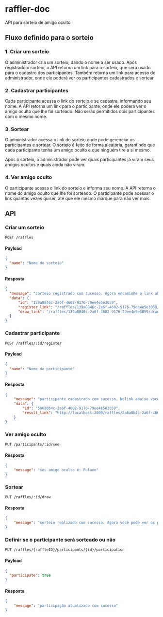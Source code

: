 # raffler-doc
API para sorteio de amigo oculto

## Fluxo definido para o sorteio

### 1. Criar um sorteio

O administrador cria um sorteio, dando o nome a ser usado. Após registrado o sorteio, a API retorna um link para o sorteio, que será usado para o cadastro dos participantes. Também retorna um link para acesso do administrador, onde ele poderá ver os participantes cadastrados e sortear.

### 2. Cadastrar participantes

Cada participante acessa o link do sorteio e se cadastra, informando seu nome. A API retorna um link para o participante, onde ele poderá ver o amigo oculto que lhe foi sorteado. Não serão permitidos dois participantes com o mesmo nome.

### 3. Sortear

O administrador acessa o link do sorteio onde pode gerenciar os participantes e sortear. O sorteio é feito de forma aleatória, garantindo que cada participante tenha um amigo oculto e que ninguém tire a si mesmo.

Após o sorteio, o administrador pode ver quais participantes já viram seus amigos ocultos e quais ainda não viram. 

### 4. Ver amigo oculto

O participante acessa o link do sorteio e informa seu nome. A API retorna o nome do amigo oculto que lhe foi sorteado. O participante pode acessar o link quantas vezes quiser, até que ele mesmo marque para não ver mais.

## API

### Criar um sorteio

```
POST /raffles
```

#### Payload

```json
{
  "name": "Nome do sorteio"
}
```

#### Resposta

```json
{
  "message": "sorteio registrado com sucesso. Agora encaminhe o link abaixo para os participantes se cadastrarem",
  "data": {
      "id": "139a8846c-2a6f-4602-9176-79ee4e5e3059",
      "register_link": "/raffles/139a8846c-2a6f-4602-9176-79ee4e5e3059/register",
      "draw_link": "/raffles/139a8846c-2a6f-4602-9176-79ee4e5e3059/draw"
  }
}
```

### Cadastrar participante

```
POST /raffles/:id/register
```

#### Payload

```json
{
  "name": "Nome do participante"
}
```

#### Resposta

```json
{
    "message": "participante cadastrado com sucesso. Nolink abaixo você pode ver o seu amigo oculto depois que o sorteio for realizado",
    "data": {
        "id": "5a6a0b4c-2a6f-4602-9176-79ee4e5e3059",
        "result_link": "http://localhost:3000/raffles/5a6a0b4c-2a6f-4602-9176-79ee4e5e3059/see"
    }
}
```

### Ver amigo oculto

```
PUT /participants/:id/see
```

#### Resposta

```json
{
    "message": "seu amigo oculto é: Fulano"
}
```

### Sortear

```
PUT /raffles/:id/draw
```

#### Resposta

```json
{
    "message": "sorteio realizado com sucesso. Agora você pode ver os participantes que já viram seus amigos ocultos e os que ainda não viram",
}
```

### Definir se o participante será sorteado ou não

```
PUT /raffles/{raffleID}/participants/{id}/participation
```

#### Payload

```json
{
  "participate": true
}
```

#### Resposta

```json
{
    "message": "participação atualizado com sucesso"
}
```